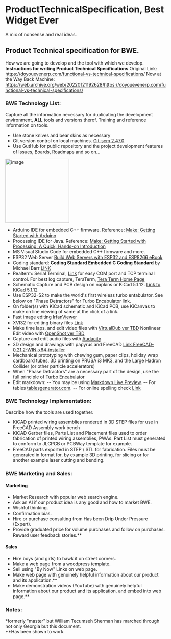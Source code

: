 #  ProductTechnicalSpecification, Best Widget Ever
A mix of nonsense and real ideas.

## Product Technical specification for BWE. 
How we are going to develop and the tool with which we develop.  
**Instructions for writing Product Technical Specifications**
Original Link: https://doyouevenerp.com/functional-vs-technical-specifications/
Now at the Way Back Machine: https://web.archive.org/web/20220121192628/https://doyouevenerp.com/functional-vs-technical-specifications/

### BWE Technology List:  
Capture all the information necessary for duplicating the development environment, **ALL** tools and versions therof. Training and reference information on tools.  
- Use stone knives and bear skins as necessary
- Git version control on local machines. [Git-scm 2.47.0](https://git-scm.com/downloads)  
- Use GutHub for public repository and the project development features of Issues, Boards, Roadmaps and so on...
<img width="200" alt="image" src="https://github.com/user-attachments/assets/23024fd5-8da1-40ec-8622-6d1e742fc3dc">

- Arduino IDE for embedded C++ firmware. Reference: [Make: Getting Started with Arduino](https://www.amazon.com/Getting-Started-Arduino-Electronics-Prototyping/dp/1680456938)
- Processing IDE for Java.  Reference: [Make: Getting Started with Processing: A Quick, Hands-on Introduction](https://www.amazon.com/Make-Getting-Processing-Casey-Reas/dp/144937980X)
- MS Visual Studio Code for embedded C++ firmware and more.
- ESP32 Web Server [Build Web Servers with ESP32 and ESP8266 eBook](https://randomnerdtutorials.com/build-web-servers-esp32-esp8266-ebook/)
- Coding standard: **Coding Standard Embedded C Coding Standard** by Michael Barr [LINK](https://barrgroup.com/sites/default/files/barr_c_coding_standard_2018.pdf)  
- Realterm: Serial Terminal, [Link](https://realterm.sourceforge.io/) for easy COM port and TCP terminal control. For best log capture, TeraTerm, [Tera Term Home Page](https://teratermproject.github.io/index-en.html)
- Schematic Capture and PCB design on napkins or KiCad 5.1.12.  [Link to KiCad 5.1.12](https://downloads.kicad.org/kicad/windows/explore/stable/download/kicad-5.1.12_1-x86_64.exe)  
- Use ESP32-S2 to make the world's first wireless turbo entabulator. See below on "Phase Detractors" for Turbo Encabulator link.  
- On folder(s) with KiCad schematic and KiCad PCB, use KiCanvas to make on line viewing of same at the click of a link.
- Fast image editing [IrfanViewer](https://www.irfanview.com/64bit.htm)
- XVI32 for editing binary files [Link](https://download.cnet.com/download/xvi32/3000-windows-xvi32.html)
- Make time laps, and edit video files with [VirtualDub ver TBD](https://www.virtualdub.org/)  Nonlinear Edit video with [OpenShot ver TBD](https://www.openshot.org/)
- Capture and edit audio files with [Audacity](https://www.audacityteam.org/)
- 3D design and drawings with papyrus and FreeCAD  [Link FreeCAD-0.21.2-WIN-x64-installer](https://github.com/FreeCAD/FreeCAD/releases/download/0.21.2/FreeCAD-0.21.2-WIN-x64-installer-1.exe)  
- Mechanical prototyping with chewing gum, paper clips, holiday wrap cardboard tubes, 3D printing on PRUSA i3 MK3, and the Large Hadron Collider (or other particle accelerators) 
- When "Phase Detractors" are a necessary part of the design, use the full principle of [Turbo Encabulator](https://www.youtube.com/watch?v=Ac7G7xOG2Ag)
- Edit markdown:
-- You may be using [Markdown Live Preview](https://markdownlivepreview.com/).
-- For tables [tablesgenerator.com](https://tablesgenerator.com/markdown_tables).
-- For online spelling check [Link](https://www.online-spellcheck.com/)

### BWE Technology Implementation:  
Describe how the tools are used together. 
- KiCAD printed wiring assemblies rendered in 3D STEP files for use in FreeCAD Assembly work bench
- KiCAD Gerber files, Parts List and Placement files used to order fabrication of printed wiring assemblies, PWAs. Part List must generated to conform to JLCPCB or PCBWay template for example.
- FreeCAD parts exported in STEP / STL for fabrication. Files must be generated in format for, by example 3D printing, for slicing or for another example laser cutting and bending.

### BWE Marketing and Sales:
#### Marketing
- Market Research with popular web search engine.
- Ask an AI if our product idea is any good and how to market BWE.
- Wishful thinking.
- Confirmation bias.
- Hire or purchase consulting from Has been Drip Under Pressure (Expert).
- Provide graduated price for volume purchases and follow on purchases. Reward user feedback stories.**

#### Sales
- Hire boys (and girls) to hawk it on street corners.
- Make a web page from a woodpress template.
- Sell using "By Now" Links on web page.
- Make web page with genuinely helpful information about our product and its application.**
- Make demonstration videos (YouTube) with genuinely helpful information about our product and its application. and embed into web page.** 


### Notes:
*formerly "master" but William Tecumseh Sherman has marched through not only Georgia but this document.  
**Has been shown to work.  
